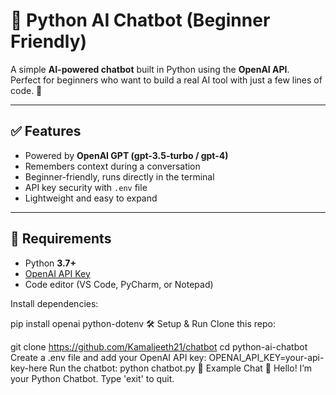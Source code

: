 
# 🤖 Python AI Chatbot (Beginner Friendly)

A simple **AI-powered chatbot** built in Python using the **OpenAI API**.  
Perfect for beginners who want to build a real AI tool with just a few lines of code. 🚀  

---

## ✅ Features
- Powered by **OpenAI GPT (gpt-3.5-turbo / gpt-4)**
- Remembers context during a conversation
- Beginner-friendly, runs directly in the terminal
- API key security with `.env` file
- Lightweight and easy to expand

---

## 🧰 Requirements
- Python **3.7+**
- [OpenAI API Key](https://platform.openai.com/account/api-keys)
- Code editor (VS Code, PyCharm, or Notepad)

Install dependencies:

pip install openai python-dotenv
🛠️ Setup & Run
Clone this repo:

git clone https://github.com/Kamaljeeth21/chatbot
cd python-ai-chatbot
Create a .env file and add your OpenAI API key:
OPENAI_API_KEY=your-api-key-here
Run the chatbot:
python chatbot.py
💬 Example Chat
🤖 Hello! I’m your Python Chatbot. Type 'exit' to quit.


